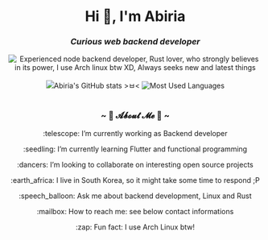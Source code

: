 <h1 align="center">Hi 👋, I'm Abiria</h1>
<h3 align="center"><em>Curious web backend developer</em></h3>
<div align="center">
  <img src="https://readme-typing-svg.herokuapp.com?font=Fira+Code&pause=1000&center=true&width=550&lines=Experienced+node+backend+developer;Rust+lover%2C+who+strongly+believes+in+its+power;I+use+Arch+linux+btw+XD;Always+seeks+new+and+latest+things" alt="Experienced node backend developer, Rust lover, who strongly believes in its power, I use Arch linux btw XD, Always seeks new and latest things">
</div>
<br>
<div align="center">
  <picture>
    <source media="(prefers-color-scheme: dark)" srcset="https://github-readme-stats.vercel.app/api?username=abiriadev&title_color=9e76df&text_color=b6c1ce&icon_color=ac89e3&bg_color=00000000&hide_border=true&show_icons=true&include_all_commits=true&count_private=true&custom_title=Abiria%27s%20GitHub%20stats%20%3E%E3%85%82%3C&card_width=400">
    <source media="(prefers-color-scheme: light)" srcset="https://github-readme-stats.vercel.app/api?username=abiriadev&title_color=9062da&icon_color=9e76df&bg_color=00000000&hide_border=true&show_icons=true&include_all_commits=true&count_private=true&custom_title=Abiria%27s%20GitHub%20stats%20%3E%E3%85%82%3C&card_width=400">
    <img alt="Abiria's GitHub stats >ㅂ<" src="https://github-readme-stats.vercel.app/api?username=abiriadev&title_color=9062da&icon_color=9e76df&bg_color=00000000&hide_border=true&show_icons=true&include_all_commits=true&count_private=true&custom_title=Abiria%27s%20GitHub%20stats%20%3E%E3%85%82%3C&card_width=400">
  </picture>
  <picture>
    <source media="(prefers-color-scheme: dark)" srcset="https://github-readme-stats.vercel.app/api/top-langs/?username=abiriadev&title_color=9e76df&text_color=b6c1ce&icon_color=ac89e3&bg_color=00000000&hide_border=true&langs_count=10&layout=compact">
    <source media="(prefers-color-scheme: light)" srcset="https://github-readme-stats.vercel.app/api/top-langs/?username=abiriadev&title_color=9062da&icon_color=9e76df&bg_color=00000000&hide_border=true&langs_count=10&layout=compact">
    <img alt="Most Used Languages" src="https://github-readme-stats.vercel.app/api/top-langs/?username=abiriadev&title_color=9062da&icon_color=9e76df&bg_color=00000000&hide_border=true&langs_count=10&layout=compact">
  </picture>
</div>
<br>
<h3 align="center">~ 👤 𝓐𝓫𝓸𝓾𝓽 𝓜𝓮 👤 ~</h3>
<p align="center">:telescope: I’m currently working as Backend developer</p>
<p align="center">:seedling: I’m currently learning Flutter and functional programming</p>
<p align="center">:dancers: I’m looking to collaborate on interesting open source projects</p>
<p align="center">:earth_africa: I live in South Korea, so it might take some time to respond ;P</p>
<p align="center">:speech_balloon: Ask me about backend development, Linux and Rust</p>
<p align="center">:mailbox: How to reach me: see below contact informations</p>
<p align="center">:zap: Fun fact: I use Arch Linux btw!</p>
